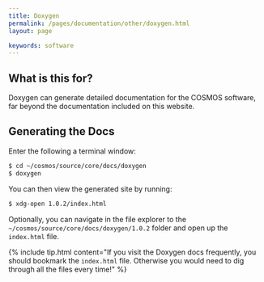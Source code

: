 ```yaml
---
title: Doxygen
permalink: /pages/documentation/other/doxygen.html
layout: page

keywords: software
---
```


## What is this for?

Doxygen can generate detailed documentation for the COSMOS software, far beyond the documentation
included on this website.


## Generating the Docs

Enter the following a terminal window:

```bash
$ cd ~/cosmos/source/core/docs/doxygen
$ doxygen
```

You can then view the generated site by running:

```bash
$ xdg-open 1.0.2/index.html
```

Optionally, you can navigate in the file explorer to the `~/cosmos/source/core/docs/doxygen/1.0.2`
folder and open up the `index.html` file.

{% include tip.html content="If you visit the Doxygen docs frequently, you should bookmark the `index.html` file.
Otherwise you would need to dig through all the files every time!" %}
